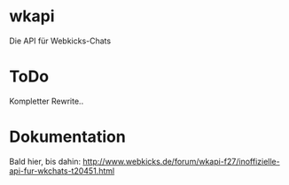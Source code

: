 wkapi
=====

Die API für Webkicks-Chats

ToDo
=====

Kompletter Rewrite..

Dokumentation
=====
Bald hier, bis dahin: http://www.webkicks.de/forum/wkapi-f27/inoffizielle-api-fur-wkchats-t20451.html
